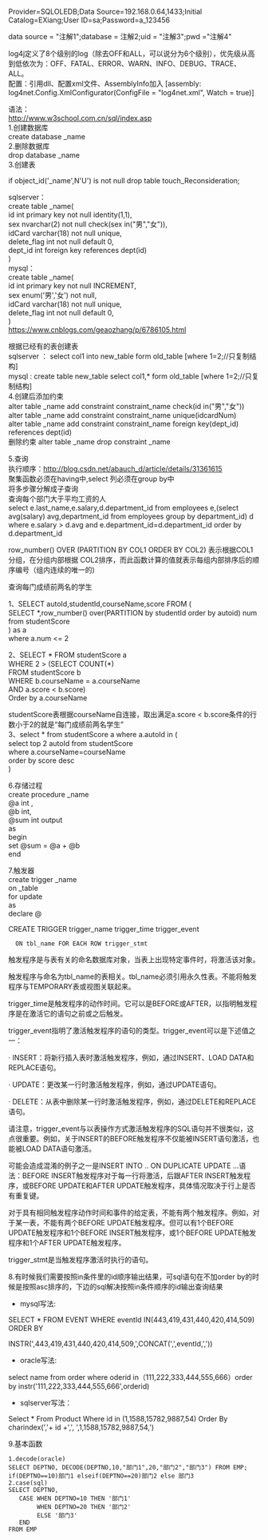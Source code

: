 Provider=SQLOLEDB;Data Source=192.168.0.64,1433;Initial Catalog=EXiang;User ID=sa;Password=a_123456   
   
data source = "注解1";database = 注解2;uid = "注解3";pwd ="注解4"   
   
log4j定义了8个级别的log（除去OFF和ALL，可以说分为6个级别），优先级从高到低依次为：OFF、FATAL、ERROR、WARN、INFO、DEBUG、TRACE、 ALL。   
配置：引用dll、配置xml文件、AssemblyInfo加入 [assembly: log4net.Config.XmlConfigurator(ConfigFile = "log4net.xml", Watch = true)]   
   
语法：   
http://www.w3school.com.cn/sql/index.asp   
1.创建数据库   
create database _name   
2.删除数据库   
drop database _name   
3.创建表   
   
if object_id('_name',N'U') is not null drop table touch_Reconsideration;   
   
sqlserver：   
create table _name(   
id int primary key not null identity(1,1),   
sex nvarchar(2) not null check(sex in("男","女")),   
idCard varchar(18) not null unique,   
delete_flag int not null default 0,   
dept_id int foreign key references dept(id)   
)   
mysql：   
create table _name(   
id int primary key not null INCREMENT,   
sex enum('男','女') not null,   
idCard varchar(18) not null unique,   
delete_flag int not null default 0,   
)   
https://www.cnblogs.com/geaozhang/p/6786105.html   
   
根据已经有的表创建表   
sqlserver ： select col1 into new_table form old_table [where 1=2;//只复制结构]   
mysql :  create table new_table select col1,* form old_table [where 1=2;//只复制结构]   
4.创建后添加约束    
alter table _name add constraint constraint_name check(id in("男","女"))   
alter  table _name add constraint constraint_name unique(idcardNum)   
alter table _name add constraint constraint_name foreign key(dept_id) references dept(id)   
删除约束 alter table _name drop constraint _name   
   
5.查询   
执行顺序：http://blog.csdn.net/abauch_d/article/details/31361615   
聚集函数必须在having中,select 列必须在group by中   
将多步骤分解成子查询   
查询每个部门大于平均工资的人   
select e.last_name,e.salary,d.department_id from employees e,(select avg(salary) avg,department_id from employees group by department_id) d    
where e.salary > d.avg and e.department_id=d.department_id order by d.department_id   
   
row_number() OVER (PARTITION BY COL1 ORDER BY COL2) 表示根据COL1分组，在分组内部根据 COL2排序，而此函数计算的值就表示每组内部排序后的顺序编号（组内连续的唯一的)   
   
   
查询每门成绩前两名的学生   
   
1、SELECT autoId,studentId,courseName,score FROM (   
    SELECT *,row_number() over(PARTITION  by studentId order by autoid) num from studentScore   
) as a   
where a.num <= 2   
   
2、SELECT * FROM studentScore a   
 WHERE 2 > (SELECT COUNT(*)   
              FROM studentScore b   
             WHERE b.courseName = a.courseName   
               AND a.score < b.score)   
 Order by a.courseName   
   
  studentScore表根据courseName自连接，取出满足a.score < b.score条件的行数小于2的就是“每门成绩前两名学生”   
 3、select * from studentScore a where a.autoId in (   
    select top 2 autoId from studentScore   
    where a.courseName=courseName   
    order by score desc   
)   
   
   
6.存储过程   
create procedure   _name   
    @a int ,   
    @b int,   
    @sum int output   
as   
begin   
    set @sum = @a + @b   
end   
   
7.触发器   
create trigger _name   
    on _table   
    for update   
as   
    declare @   
   
CREATE TRIGGER trigger_name trigger_time trigger_event   
   
      ON tbl_name FOR EACH ROW trigger_stmt   
   
触发程序是与表有关的命名数据库对象，当表上出现特定事件时，将激活该对象。   
   
触发程序与命名为tbl_name的表相关。tbl_name必须引用永久性表。不能将触发程序与TEMPORARY表或视图关联起来。   
   
trigger_time是触发程序的动作时间。它可以是BEFORE或AFTER，以指明触发程序是在激活它的语句之前或之后触发。   
   
trigger_event指明了激活触发程序的语句的类型。trigger_event可以是下述值之一：   
   
·         INSERT：将新行插入表时激活触发程序，例如，通过INSERT、LOAD DATA和REPLACE语句。   
   
·         UPDATE：更改某一行时激活触发程序，例如，通过UPDATE语句。   
   
·         DELETE：从表中删除某一行时激活触发程序，例如，通过DELETE和REPLACE语句。   
   
请注意，trigger_event与以表操作方式激活触发程序的SQL语句并不很类似，这点很重要。例如，关于INSERT的BEFORE触发程序不仅能被INSERT语句激活，也能被LOAD DATA语句激活。   
   
可能会造成混淆的例子之一是INSERT INTO .. ON DUPLICATE UPDATE ...语法：BEFORE INSERT触发程序对于每一行将激活，后跟AFTER INSERT触发程序，或BEFORE UPDATE和AFTER UPDATE触发程序，具体情况取决于行上是否有重复键。   
   
对于具有相同触发程序动作时间和事件的给定表，不能有两个触发程序。例如，对于某一表，不能有两个BEFORE UPDATE触发程序。但可以有1个BEFORE UPDATE触发程序和1个BEFORE INSERT触发程序，或1个BEFORE UPDATE触发程序和1个AFTER UPDATE触发程序。   
   
trigger_stmt是当触发程序激活时执行的语句。   


8.有时候我们需要按照in条件里的id顺序输出结果，可sql语句在不加order by的时候是按照asc排序的，下边的sql解决按照in条件顺序的id输出查询结果

* mysql写法:

SELECT * FROM EVENT WHERE eventId IN(443,419,431,440,420,414,509)  ORDER BY 

INSTR(',443,419,431,440,420,414,509,',CONCAT(',',eventId,','))

* oracle写法:

select name from order where oderid in（111,222,333,444,555,666）order by instr('111,222,333,444,555,666',orderid)

* sqlserver写法：

Select * From Product Where id in (1,1588,15782,9887,54)  Order By charindex(','+ id +',', ',1,1588,15782,9887,54,')



9.基本函数
```
1.decode(oracle)
SELECT DEPTNO, DECODE(DEPTNO,10,"部门1",20,"部门2","部门3") FROM EMP;
if(DEPTNO==10)部门1 elseif(DEPTNO==20)部门2 else 部门3
2.case(sql)
SELECT DEPTNO,
   CASE WHEN DEPTNO=10 THEN '部门1'
        WHEN DEPTNO=20 THEN '部门2'
        ELSE '部门3' 
   END
FROM EMP

   
 ```
